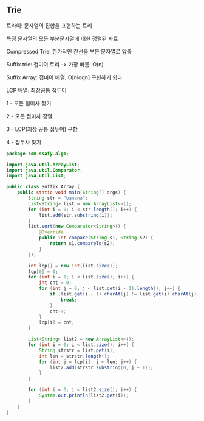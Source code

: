 ## Trie

트라이: 문자열의 집합을 표현하는 트리

특정 문자열의 모든 부분문자열에 대한 정렬된 자료

Compressed Trie: 한가닥인 간선을 부분 문자열로 압축

Suffix trie: 접미어 트리 -> 가장 빠름: O(n)

Suffix Array:  접미어 배열, O[nlogn] 구현하기 쉽다.

LCP 배열: 최장공통 접두어



1 - 모든 접미사 찾기

2 - 모든 접미사 정렬

3 - LCP(최장 공통 접두어) 구함

4 - 접두사 찾기

```java
package com.ssafy.algo;

import java.util.ArrayList;
import java.util.Comparator;
import java.util.List;

public class Suffix_Array {
	public static void main(String[] args) {
		String str = "banana";
		List<String> list = new ArrayList<>();
		for (int i = 0; i < str.length(); i++) {
			list.add(str.substring(i));
		}
		list.sort(new Comparator<String>() {
			@Override
			public int compare(String s1, String s2) {
				return s1.compareTo(s2);
			}
		});

		int lcp[] = new int[list.size()];
		lcp[0] = 0;
		for (int i = 1; i < list.size(); i++) {
			int cnt = 0;
			for (int j = 0; j < list.get(i - 1).length(); j++) {
				if (list.get(i - 1).charAt(j) != list.get(i).charAt(j)) {
					break;
				}
				cnt++;
			}
			lcp[i] = cnt;
		}

		List<String> list2 = new ArrayList<>();
		for (int i = 0; i < list.size(); i++) {
			String strstr = list.get(i);
			int len = strstr.length();
			for (int j = lcp[i]; j < len; j++) {
				list2.add(strstr.substring(0, j + 1));
			}
		}

		for (int i = 0; i < list2.size(); i++) {
			System.out.println(list2.get(i));
		}
	}
}

```

